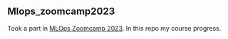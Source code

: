 ## Mlops_zoomcamp2023
Took a part in [MLOps Zoomcamp 2023](https://github.com/tmeach/mlops_zoomcamp2023/tree/main). In this repo my course progress.

